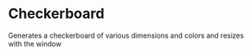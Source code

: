 # Checkerboard
Generates a checkerboard of various dimensions and colors and resizes with the window
